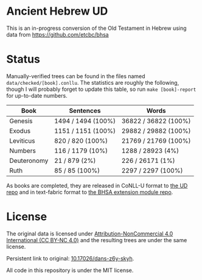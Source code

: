 # Ancient Hebrew UD

This is an in-progress conversion of the Old Testament in Hebrew using data from https://github.com/etcbc/bhsa

# Status

Manually-verified trees can be found in the files named `data/checked/[book].conllu`. The statistics are roughly the following, though I will probably forget to update this table, so run `make [book]-report` for up-to-date numbers.

| Book | Sentences | Words |
|---|---|---|
| Genesis | 1494 / 1494 (100%) | 36822 / 36822 (100%) |
| Exodus | 1151 / 1151 (100%) | 29882 / 29882 (100%) |
| Leviticus | 820 / 820 (100%) | 21769 / 21769 (100%) |
| Numbers | 116 / 1179 (10%) | 1288 / 28923 (4%) |
| Deuteronomy | 21 / 879 (2%) | 226 / 26171 (1%) |
| Ruth | 85 / 85 (100%) | 2297 / 2297 (100%) |

As books are completed, they are released in CoNLL-U format to [the UD repo](https://github.com/UniversalDependencies/UD_Ancient_Hebrew-PTNK/) and in text-fabric format to [the BHSA extension module repo](https://github.com/mr-martian/bhsa-ud-tf).

# License

The original data is licensed under [Attribution-NonCommercial 4.0 International (CC BY-NC 4.0)](https://creativecommons.org/licenses/by-nc/4.0/) and the resulting trees are under the same license.

Persistent link to original: [10.17026/dans-z6y-skyh](http://dx.doi.org/10.17026%2Fdans-z6y-skyh).

All code in this repository is under the MIT license.
